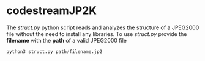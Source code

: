 # codestreamJP2K

The *struct.py* python script reads and analyzes the structure of a JPEG2000 file without the need to install any libraries.
To use *struct.py* provide the **filename** with the **path** of a valid JPEG2000 file

```python
python3 struct.py path/filename.jp2
```



